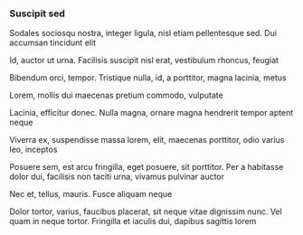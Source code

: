 ### Suscipit sed

Sodales sociosqu nostra, integer ligula, nisl etiam pellentesque sed. Dui accumsan tincidunt elit

Id, auctor ut urna. Facilisis suscipit nisl erat, vestibulum rhoncus, feugiat

Bibendum orci, tempor. Tristique nulla, id, a porttitor, magna lacinia, metus

Lorem, mollis dui maecenas pretium commodo, vulputate

Lacinia, efficitur donec. Nulla magna, ornare magna hendrerit tempor aptent neque

Viverra ex, suspendisse massa lorem, elit, maecenas porttitor, odio varius leo, inceptos

Posuere sem, est arcu fringilla, eget posuere, sit porttitor. Per a habitasse dolor dui, facilisis non taciti urna, vivamus pulvinar auctor

Nec et, tellus, mauris. Fusce aliquam neque

Dolor tortor, varius, faucibus placerat, sit neque vitae dignissim nunc. Vel quam in neque tortor. Fringilla et iaculis dui, dapibus sagittis lorem


